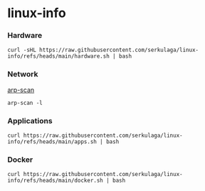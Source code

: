 # linux-info

### Hardware
```
curl -sHL https://raw.githubusercontent.com/serkulaga/linux-info/refs/heads/main/hardware.sh | bash
```


### Network

[arp-scan](https://www.kali.org/tools/arp-scan/)

```
arp-scan -l
```


### Applications

```
curl https://raw.githubusercontent.com/serkulaga/linux-info/refs/heads/main/apps.sh | bash
```

### Docker

```
curl https://raw.githubusercontent.com/serkulaga/linux-info/refs/heads/main/docker.sh | bash
```

